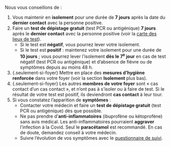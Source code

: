 Nous vous conseillons de :

1. Vous maintenir en **isolement** pour une durée de **7 jours** après la date du **dernier contact** avec la personne positive.
1. Faire un **test de dépistage gratuit** (test PCR ou antigénique) **7 jours** après le **dernier contact** avec la personne positive (voir la <a href="https://www.sante.fr/cf/centres-depistage-covid.html">carte des lieux de test</a>).
    * Si le test est **négatif**, vous pourrez lever votre isolement.
    * Si le test est **positif** : maintenez votre isolement pour une durée de **10 jours** ; vous pourrez lever l’isolement **dès le 7<sup>e</sup> jour** en cas de test négatif (test PCR ou antigénique) et d’absence de fièvre ou de symptômes depuis au moins 48 h.
1. {.seulement-si-foyer} Mettre en place des **mesures d’hygiène renforcée** dans votre foyer (voir la section **Isolement** plus bas).
1. {.seulement-si-foyer} Les autres **membres de votre foyer** sont « cas contact d’un cas contact », et n’ont pas à s’isoler ou à faire de test. Si le résultat de votre test est positif, ils deviendront **cas contact** à leur tour.
1. Si vous constatez l’apparition de **symptômes** :
    * Contacter votre médecin et faire un **test de dépistage gratuit** (test PCR ou antigénique) dès que possible.
    * Ne pas prendre d’**anti-inflammatoires** (ibuprofène ou kétoprofène) sans avis médical. Les anti-inflammatoires pourraient **aggraver** l’infection à la Covid. Seul le **paracétamol** est recommandé. En cas de doute, demandez conseil à votre médecin.
    * Suivre l’évolution de vos symptômes avec le [questionnaire de suivi](#suivisymptomes).
